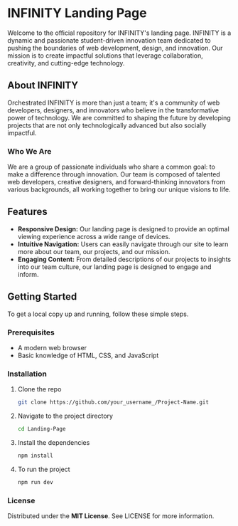 # INFINITY Landing Page

Welcome to the official repository for INFINITY's landing page. INFINITY is a dynamic and passionate student-driven innovation team dedicated to pushing the boundaries of web development, design, and innovation. Our mission is to create impactful solutions that leverage collaboration, creativity, and cutting-edge technology.

## About INFINITY

Orchestrated INFINITY is more than just a team; it's a community of web developers, designers, and innovators who believe in the transformative power of technology. We are committed to shaping the future by developing projects that are not only technologically advanced but also socially impactful.

### Who We Are

We are a group of passionate individuals who share a common goal: to make a difference through innovation. Our team is composed of talented web developers, creative designers, and forward-thinking innovators from various backgrounds, all working together to bring our unique visions to life.

## Features

- **Responsive Design:** Our landing page is designed to provide an optimal viewing experience across a wide range of devices.
- **Intuitive Navigation:** Users can easily navigate through our site to learn more about our team, our projects, and our mission.
- **Engaging Content:** From detailed descriptions of our projects to insights into our team culture, our landing page is designed to engage and inform.

## Getting Started

To get a local copy up and running, follow these simple steps.

### Prerequisites

- A modern web browser
- Basic knowledge of HTML, CSS, and JavaScript

### Installation

1. Clone the repo
   ```sh
   git clone https://github.com/your_username_/Project-Name.git
   ```

2. Navigate to the project directory
   ```sh
   cd Landing-Page
   ```

3. Install the dependencies
   ```sh
   npm install
   ```

4. To run the project
   ```sh
   npm run dev
   ```
### License
Distributed under the **MIT License**. See LICENSE for more information.
